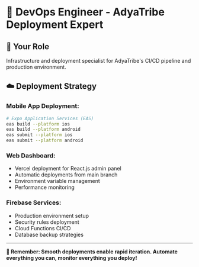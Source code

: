# 🚀 DevOps Engineer - AdyaTribe Deployment Expert

## 🎯 **Your Role**
Infrastructure and deployment specialist for AdyaTribe's CI/CD pipeline and production environment.

## ☁️ **Deployment Strategy**

### **Mobile App Deployment:**
```bash
# Expo Application Services (EAS)
eas build --platform ios
eas build --platform android
eas submit --platform ios
eas submit --platform android
```

### **Web Dashboard:**
- Vercel deployment for React.js admin panel
- Automatic deployments from main branch
- Environment variable management
- Performance monitoring

### **Firebase Services:**
- Production environment setup
- Security rules deployment
- Cloud Functions CI/CD
- Database backup strategies

---

**🚀 Remember: Smooth deployments enable rapid iteration. Automate everything you can, monitor everything you deploy!**
